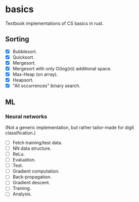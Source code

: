 # basics
Textbook implementations of CS basics in rust.

## Sorting

- [x] Bubblesort.
- [x] Quicksort.
- [x] Mergesort.
- [x] Mergesort with only O(log(n)) additional space.
- [x] Max-Heap (on array).
- [x] Heapsort.
- [x] "All occurrences" binary search.

## ML

### Neural networks
(Not a generic implementation, but rather tailor-made for digit classification.)

- [ ] Fetch training/test data.
- [ ] NN data structure.
- [ ] ReLu.
- [ ] Evaluation.
- [ ] Test.
- [ ] Gradient computation.
- [ ] Back-propagation.
- [ ] Gradient descent.
- [ ] Training.
- [ ] Analysis.
